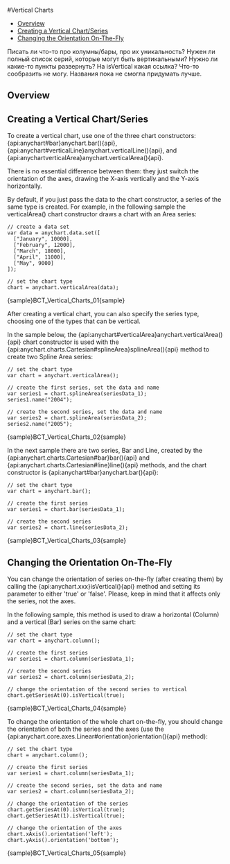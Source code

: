 #Vertical Charts

* [Overview](#overview)
* [Creating a Vertical Chart/Series](#creating_a_vertical_chart_series)
* [Changing the Orientation On-The-Fly](#onthefly)

Писать ли что-то про колумны/бары, про их уникальность?
Нужен ли полный список серий, которые могут быть вертикальными?
Нужно ли какие-то пункты развернуть?
На isVertical какая ссылка? Что-то сообразить не могу.
Названия пока не смогла придумать лучше.

## Overview

<a name='creating_a_vertical_chart_series'></a>
## Creating a Vertical Chart/Series

To create a vertical chart, use one of the three chart constructors: {api:anychart#bar}anychart.bar(){api}, {api:anychart#verticalLine}anychart.verticalLine(){api}, and {api:anychartverticalArea}anychart.verticalArea(){api}.

There is no essential difference between them: they just switch the orientation of the axes, drawing the X-axis vertically and the Y-axis horizontally.

By default, if you just pass the data to the chart constructor, a series of the same type is created. For example, in the following sample the verticalArea() chart constructor draws a chart with an Area series: 

```
// create a data set
var data = anychart.data.set([
  ["January", 10000],
  ["February", 12000],
  ["March", 18000],
  ["April", 11000],
  ["May", 9000]
]);

// set the chart type
chart = anychart.verticalArea(data);
```

{sample}BCT\_Vertical\_Charts\_01{sample}

After creating a vertical chart, you can also specify the series type, choosing one of the types that can be vertical. 

In the sample below, the {api:anychart#verticalArea}anychart.verticalArea(){api} chart constructor is used with the {api:anychart.charts.Cartesian#splineArea}splineArea(){api} method to create two Spline Area series:

```
// set the chart type
var chart = anychart.verticalArea();

// create the first series, set the data and name
var series1 = chart.splineArea(seriesData_1);
series1.name("2004");

// create the second series, set the data and name  
var series2 = chart.splineArea(seriesData_2);
series2.name("2005");
```

{sample}BCT\_Vertical\_Charts\_02{sample}

In the next sample there are two series, Bar and Line, created by the {api:anychart.charts.Cartesian#bar}bar(){api} and {api:anychart.charts.Cartesian#line}line(){api} methods, and the chart constructor is {api:anychart#bar}anychart.bar(){api}:

```
// set the chart type
var chart = anychart.bar();

// create the first series
var series1 = chart.bar(seriesData_1);

// create the second series
var series2 = chart.line(seriesData_2);
```

{sample}BCT\_Vertical\_Charts\_03{sample}

<a name='onthefly'></a>
## Changing the Orientation On-The-Fly

You can change the orientation of series on-the-fly (after creating them) by calling the {api:anychart.xxx}isVertical(){api} method and setting its parameter to either 'true' or 'false'. Please, keep in mind that it affects only the series, not the axes.

In the following sample, this method is used to draw a horizontal (Column) and a vertical (Bar) series on the same chart:

```
// set the chart type
var chart = anychart.column();

// create the first series
var series1 = chart.column(seriesData_1);

// create the second series
var series2 = chart.column(seriesData_2);

// change the orientation of the second series to vertical
chart.getSeriesAt(0).isVertical(true);
```

{sample}BCT\_Vertical\_Charts\_04{sample}

To change the orientation of the whole chart on-the-fly, you should change the orientation of both the series and the axes (use the {api:anychart.core.axes.Linear#orientation}orientation(){api} method):

```
// set the chart type
chart = anychart.column();

// create the first series
var series1 = chart.column(seriesData_1);

// create the second series, set the data and name
var series2 = chart.column(seriesData_2);

// change the orientation of the series
chart.getSeriesAt(0).isVertical(true);
chart.getSeriesAt(1).isVertical(true);

// change the orientation of the axes
chart.xAxis().orientation('left');
chart.yAxis().orientation('bottom');
```

{sample}BCT\_Vertical\_Charts\_05{sample}